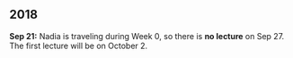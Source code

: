 ## 2018

**Sep 21:** Nadia is traveling during Week 0, so there is **no lecture** on Sep 27. The first lecture will be on October 2.

<!--
## 2017

**Oct 1:** To be able to submit reviews through EasyChair, you have to associate your EasyChair account with the email address used for the Program Committee invitation (@ucsd.edu instead of @eng.ucsd.edu). You will then be able to login as "PC member" instead of "Author" and see your review assignment under "Review -> My Papers". 

**Sep 30:** Project teams are recorded on the `CSE291D-Projects` spreadsheet located inside the shared Google Drive folder (if you haven't received an invitation to the shared folder, please email Nadia). Once you have formed a team, fill in the `Team ID` column for all team members with the next free ID (displayed for your convenience at the bottom of the `Team ID` column).

**Sep 30:** You can use the [issue tracker](https://github.com/nadia-polikarpova/cse291-program-synthesis/issues) for all kinds of class-related discussion, including finding team members for your project. Please don't forget to *watch* this repository, so that you get notifications about new issues (you will need a github account).
-->